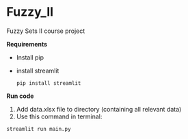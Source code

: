 # Fuzzy_II
Fuzzy Sets II course project

**Requirements**

- Install pip
- install streamlit
  
    ```pip install streamlit```

**Run code**

1. Add data.xlsx file to directory (containing all relevant data)
2. Use this command in terminal:
```
streamlit run main.py
```
